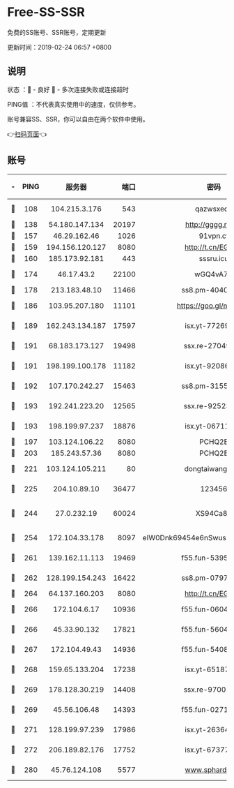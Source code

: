 # Free-SS-SSR

免费的SS账号、SSR账号，定期更新

更新时间：2019-02-24 06:57 +0800

## 说明

状态     ：🙂 - 良好 🙁 - 多次连接失败或连接超时

PING值   ：不代表真实使用中的速度，仅供参考。

账号兼容SS、SSR，你可以自由在两个软件中使用。

👉[扫码页面](https://liesauer.github.io/free-ss-ssr.github.io/)👈

## 账号

|-|PING|服务器|端口|密码|加密方式|区域|
|:----:|:----:|:-----:|-----:|:----:|:----:|:----:|
|🙂|108|104.215.3.176|543|qazwsxedc|aes-256-gcm|JP|
|🙂|138|54.180.147.134|20197|http://gggg.rocks|chacha20|KR|
|🙂|157|46.29.162.46|1026|91vpn.cf|rc4-md5|RU|
|🙂|159|194.156.120.127|8080|http://t.cn/EGJIyrl|rc4-md5|RU|
|🙂|160|185.173.92.181|443|sssru.icu|rc4-md5|RU|
|🙂|174|46.17.43.2|22100|wGQ4vA7D|aes-256-gcm|RU|
|🙂|178|213.183.48.10|11466|ss8.pm-40405926|rc4-md5|RU|
|🙂|186|103.95.207.180|11101|https://goo.gl/m1zu1p|chacha20-ietf|CN|
|🙂|189|162.243.134.187|17597|isx.yt-77269149|aes-256-cfb|US|
|🙂|191|68.183.173.127|19498|ssx.re-27049875|aes-256-cfb|US|
|🙂|191|198.199.100.178|11182|isx.yt-92086037|aes-256-cfb|US|
|🙂|192|107.170.242.27|15463|ss8.pm-31553028|aes-256-cfb|US|
|🙂|193|192.241.223.20|12565|ssx.re-92523210|aes-256-cfb|US|
|🙂|193|198.199.97.237|18876|isx.yt-06711151|aes-256-cfb|US|
|🙂|197|103.124.106.22|8080|PCHQ2E|rc4-md5|US|
|🙂|203|185.243.57.36|8080|PCHQ2E|rc4-md5|US|
|🙂|221|103.124.105.211|80|dongtaiwang.com|aes-256-cfb|US|
|🙂|225|204.10.89.10|36477|123456|aes-256-cfb|US|
|🙂|244|27.0.232.19|60024|XS94Ca8K|xchacha20-ietf-poly1305|HK|
|🙂|254|172.104.33.178|8097|eIW0Dnk69454e6nSwuspv9DmS201tQ0D|aes-256-cfb|SG|
|🙂|261|139.162.11.113|19469|f55.fun-53953321|aes-256-cfb|SG|
|🙂|262|128.199.154.243|16422|ss8.pm-07972261|aes-256-cfb|SG|
|🙂|264|64.137.160.203|8080|http://t.cn/EGJIyrl|rc4-md5|CA|
|🙂|266|172.104.6.17|10936|f55.fun-06041209|aes-256-cfb|US|
|🙂|266|45.33.90.132|17821|f55.fun-56045403|aes-256-cfb|US|
|🙂|267|172.104.49.43|14936|f55.fun-54084104|aes-256-cfb|SG|
|🙂|268|159.65.133.204|17238|isx.yt-65187427|aes-256-cfb|SG|
|🙂|269|178.128.30.219|14408|ssx.re-97001746|aes-256-cfb|SG|
|🙂|269|45.56.106.48|14393|f55.fun-02711157|aes-256-cfb|US|
|🙂|271|128.199.97.239|17986|isx.yt-26364145|aes-256-cfb|SG|
|🙂|272|206.189.82.176|17752|isx.yt-67377098|aes-256-cfb|SG|
|🙂|280|45.76.124.108|5577|www.sphard.com|aes-256-cfb|AU|

